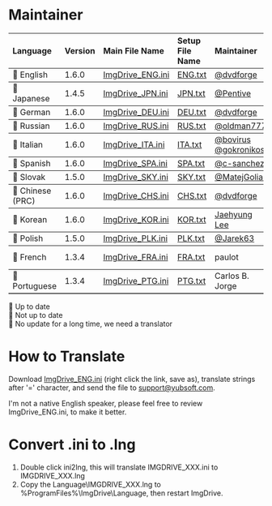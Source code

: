  # Maintainer
<table border="0" cellpadding=5 cols=13 frame=below rules=rows>
    <tr><th align=left>Language</th><th align=left>Version</th><th align=left>Main File Name</th><th align=left>Setup File Name</th><th align=left>Maintainer</th><th align=left>Comments</th></tr> 
    <tr><td>&#x1F34F; English</td><td>1.6.0</td><td><a href="edit/master/ImgDrive_ENG.ini">ImgDrive_ENG.ini</a></td><td><a href="setup_lang/ENG.txt">ENG.txt</a></td><td><a href="https://github.com/dvdforge">@dvdforge</a></td><td></td></tr>
    <tr><td>&#x1F34A; Japanese</td><td>1.4.5</td><td><a href="edit/master/ImgDrive_JPN.ini">ImgDrive_JPN.ini</a><td><a href="setup_lang/JPN.txt">JPN.txt</a></td></td><td><a href="https://github.com/Pentive">@Pentive</a></td><td></td></tr>
    <tr><td>&#x1F34F; German</td><td>1.6.0</td><td><a href="edit/master/ImgDrive_DEU.ini">ImgDrive_DEU.ini</a></td><td><a href="setup_lang/DEU.txt">DEU.txt</a></td><td><a href="https://github.com/dvdforge">@dvdforge</a></td><td></td></tr>
    <tr><td>&#x1F34F; Russian</td><td>1.6.0</td><td><a href="edit/master/ImgDrive_RUS.ini">ImgDrive_RUS.ini</a></td><td><a href="setup_lang/RUS.txt">RUS.txt</a></td><td><a href="https://github.com/oldman777">@oldman777</a></td><td></td></tr>
    <tr><td>&#x1F34F; Italian</td><td>1.6.0</td><td><a href="edit/master/ImgDrive_ITA.ini">ImgDrive_ITA.ini</a></td><td><a href="setup_lang/ITA.txt">ITA.txt</a></td><td><a href="https://github.com/bovirus">@bovirus</a> <a href="https://github.com/gokronikos">@gokronikos</a></td><td></td></tr>
    <tr><td>&#x1F34F; Spanish</td><td>1.6.0</td><td><a href="edit/master/ImgDrive_SPA.ini">ImgDrive_SPA.ini</a></td><td><a href="setup_lang/SPA.txt">SPA.txt</a></td><td><a href="https://github.com/c-sanchez">@c-sanchez</a></td><td></td></tr>
    <tr><td>&#x1F34F; Slovak</td><td>1.5.0</td><td><a href="edit/master/ImgDrive_SKY.ini">ImgDrive_SKY.ini</a></td><td><a href="setup_lang/SKY.txt">SKY.txt</a></td><td><a href="https://github.com/MatejGolian">@MatejGolian</a></td><td></td></tr>
    <tr><td>&#x1F34F; Chinese (PRC)</td><td>1.6.0</td><td><a href="edit/master/ImgDrive_CHS.ini">ImgDrive_CHS.ini</a></td><td><a href="setup_lang/CHS.txt">CHS.txt</a></td><td><a href="https://github.com/dvdforge">@dvdforge</a></td><td></td></tr>
    <tr><td>&#x1F34F; Korean</td><td>1.6.0</td><td><a href="edit/master/ImgDrive_KOR.ini">ImgDrive_KOR.ini</a></td><td><a href="setup_lang/KOR.txt">KOR.txt</a></td><td><a href="http://www.kolanp.com">Jaehyung Lee</a></td><td></td></tr>
    <tr><td>&#x1F34F; Polish</td><td>1.5.0</td><td><a href="edit/master/ImgDrive_PLK.ini">ImgDrive_PLK.ini</a></td><td><a href="setup_lang/PLK.txt">PLK.txt</a></td><td><a href="https://github.com/Jarek63">@Jarek63</a></td><td></td></tr>
    <tr><td>&#x1F34E; French</td><td>1.3.4</td><td><a href="edit/master/ImgDrive_FRA.ini">ImgDrive_FRA.ini</a></td><td><a href="setup_lang/FRA.txt">FRA.txt</a></td><td>paulot</td><td>We need a translator</td></tr>
    <tr><td>&#x1F34E; Portuguese</td><td>1.3.4</td><td><a href="edit/master/ImgDrive_PTG.ini">ImgDrive_PTG.ini</a></td><td><a href="setup_lang/PTG.txt">PTG.txt</a></td><td>Carlos B. Jorge</td><td>We need a translator</td></tr>
    <!--tr><td>&#x1F34E; Swedish</td><td>1.2.0</td><td><a href="edit/master/ImgDrive_SVE.ini">ImgDrive_SVE.ini</a></td><td><a href="setup_lang/SVE.txt">SVE.txt</a></td><td></td><td>We need a translator</td></tr-->
</table>

&#x1F34F; Up to date<br>
&#x1F34A; Not up to date<br>
&#x1F34E; No update for a long time, we need a translator

# How to Translate
Download [ImgDrive_ENG.ini](https://raw.githubusercontent.com/dvdforge/imgdrive_translations/master/ImgDrive_ENG.ini) (right click the link, save as), translate strings after '=' character, and send the file to support@yubsoft.com.

I'm not a native English speaker, please feel free to review ImgDrive_ENG.ini, to make it better.

# Convert .ini to .lng
1. Double click ini2lng, this will translate IMGDRIVE_XXX.ini to IMGDRIVE_XXX.lng
2. Copy the Language\IMGDRIVE_XXX.lng to %ProgramFiles%\ImgDrive\Language\, then restart ImgDrive.
